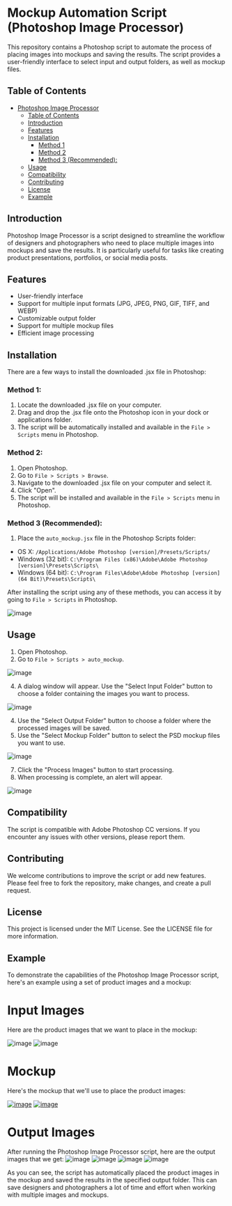 # Mockup Automation Script (Photoshop Image Processor)

This repository contains a Photoshop script to automate the process of placing images into mockups and saving the results. The script provides a user-friendly interface to select input and output folders, as well as mockup files.

## Table of Contents

- [Photoshop Image Processor](#photoshop-image-processor)
  - [Table of Contents](#table-of-contents)
  - [Introduction](#introduction)
  - [Features](#features)
  - [Installation](#installation)
    - [Method 1](#method-1)
    - [Method 2](#method-2)
    - [Method 3 (Recommended):](#method-3-recommended)
  - [Usage](#usage)
  - [Compatibility](#compatibility)
  - [Contributing](#contributing)
  - [License](#license)
  - [Example](#example)

## Introduction

Photoshop Image Processor is a script designed to streamline the workflow of designers and photographers who need to place multiple images into mockups and save the results. It is particularly useful for tasks like creating product presentations, portfolios, or social media posts.

## Features

- User-friendly interface
- Support for multiple input formats (JPG, JPEG, PNG, GIF, TIFF, and WEBP)
- Customizable output folder
- Support for multiple mockup files
- Efficient image processing

## Installation

There are a few ways to install the downloaded .jsx file in Photoshop:

### Method 1:

1. Locate the downloaded .jsx file on your computer.
2. Drag and drop the .jsx file onto the Photoshop icon in your dock or applications folder.
3. The script will be automatically installed and available in the `File > Scripts` menu in Photoshop.

### Method 2:

1. Open Photoshop.
2. Go to `File > Scripts > Browse`.
3. Navigate to the downloaded .jsx file on your computer and select it.
4. Click "Open".
5. The script will be installed and available in the `File > Scripts` menu in Photoshop.

### Method 3 (Recommended):

1. Place the `auto_mockup.jsx` file in the Photoshop Scripts folder:
- OS X: `/Applications/Adobe Photoshop [version]/Presets/Scripts/`
- Windows (32 bit): `C:\Program Files (x86)\Adobe\Adobe Photoshop [version]\Presets\Scripts\`
- Windows (64 bit): `C:\Program Files\Adobe\Adobe Photoshop [version] (64 Bit)\Presets\Scripts\`

After installing the script using any of these methods, you can access it by going to `File > Scripts` in Photoshop.

![image](https://user-images.githubusercontent.com/109564316/230352280-50e83b18-c67b-43bb-91e0-080c95ab9d11.png)


## Usage

1. Open Photoshop.
2. Go to `File > Scripts > auto_mockup`.

![image](https://user-images.githubusercontent.com/109564316/230352512-7624cd6f-9f37-4267-86a1-28272364e6f9.png)

4. A dialog window will appear. Use the "Select Input Folder" button to choose a folder containing the images you want to process.

![image](https://user-images.githubusercontent.com/109564316/230351766-d2d2c89a-86b1-490a-ab30-7925644c4fb9.png)

4. Use the "Select Output Folder" button to choose a folder where the processed images will be saved.
5. Use the "Select Mockup Folder" button to select the PSD mockup files you want to use.

![image](https://user-images.githubusercontent.com/109564316/230353319-d851f2c7-3427-4b0b-9b2e-2c0edcfec0ea.png)

7. Click the "Process Images" button to start processing.
8. When processing is complete, an alert will appear.

![image](https://user-images.githubusercontent.com/109564316/230352903-5d312bcc-951c-4486-879b-f3777c1b01b4.png)



## Compatibility

The script is compatible with Adobe Photoshop CC versions. If you encounter any issues with other versions, please report them.

## Contributing

We welcome contributions to improve the script or add new features. Please feel free to fork the repository, make changes, and create a pull request.

## License

This project is licensed under the MIT License. See the LICENSE file for more information.

## Example
To demonstrate the capabilities of the Photoshop Image Processor script, here's an example using a set of product images and a mockup:

# Input Images
Here are the product images that we want to place in the mockup:

![image](https://user-images.githubusercontent.com/109564316/230354697-a8cb2b44-9dcc-4533-b2fd-5e6ca3d2ca16.png)
![image](https://user-images.githubusercontent.com/109564316/230354757-069f25d0-3ba0-453a-9470-cd8dd8758333.png)

# Mockup
Here's the mockup that we'll use to place the product images:

[![image](https://user-images.githubusercontent.com/109564316/230355009-1972d514-5e3e-4091-9abb-faa7537912a3.png)](https://www.anthonyboyd.graphics/mockups/modern-dark-poster-mockup/)
[![image](https://user-images.githubusercontent.com/109564316/230355092-7d2e83a6-e6d8-4f25-add5-476ba1430c7d.png)](https://www.anthonyboyd.graphics/mockups/modern-poster-mockup-vol-2/)


# Output Images
After running the Photoshop Image Processor script, here are the output images that we get:
![image](https://user-images.githubusercontent.com/109564316/230355525-c669fead-92b5-4ea8-9712-f2f008867040.png)
![image](https://user-images.githubusercontent.com/109564316/230355554-f5f20586-bbb1-441e-b1c9-f1aeeadd9b38.png)
![image](https://user-images.githubusercontent.com/109564316/230355579-4060b36c-9a44-4439-8d5d-d53080802608.png)
![image](https://user-images.githubusercontent.com/109564316/230355600-6018b43b-45ea-4839-947e-81aa8ac5fe74.png)

As you can see, the script has automatically placed the product images in the mockup and saved the results in the specified output folder. This can save designers and photographers a lot of time and effort when working with multiple images and mockups.
